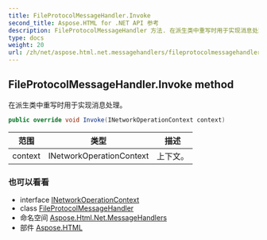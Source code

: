 ```yaml
---
title: FileProtocolMessageHandler.Invoke
second_title: Aspose.HTML for .NET API 参考
description: FileProtocolMessageHandler 方法. 在派生类中重写时用于实现消息处理
type: docs
weight: 20
url: /zh/net/aspose.html.net.messagehandlers/fileprotocolmessagehandler/invoke/
---
```

## FileProtocolMessageHandler.Invoke method

在派生类中重写时用于实现消息处理。

```csharp
public override void Invoke(INetworkOperationContext context)
```

| 范围 | 类型 | 描述 |
| --- | --- | --- |
| context | INetworkOperationContext | 上下文。 |

### 也可以看看

* interface [INetworkOperationContext](../../../aspose.html.net/inetworkoperationcontext/)
* class [FileProtocolMessageHandler](../)
* 命名空间 [Aspose.Html.Net.MessageHandlers](../../fileprotocolmessagehandler/)
* 部件 [Aspose.HTML](../../../)


